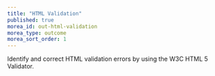 ```yaml
---
title: "HTML Validation"
published: true
morea_id: out-html-validation
morea_type: outcome
morea_sort_order: 1
---
```


Identify and correct HTML validation errors by using the W3C HTML 5 Validator.
